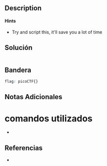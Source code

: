 ## Description



#### Hints
- Try and script this, it'll save you a lot of time
## Solución

```shell

```

## Bandera
```css
flag: picoCTF{}
```
## Notas Adicionales

# comandos utilizados
- 

## Referencias
- 